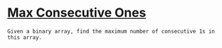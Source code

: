 # [Max Consecutive Ones](https://leetcode.com/problems/max-consecutive-ones/)

`
Given a binary array, find the maximum number of consecutive 1s in this array.
`